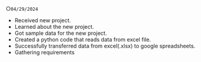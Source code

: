 ○`04/29/2024`
  - Received new project.
  - Learned about the new project.
  - Got sample data for the new project.
  - Created a python code that reads data from excel file.
  - Successfully transferred data from excel(.xlsx) to google spreadsheets.
  - Gathering requirements
